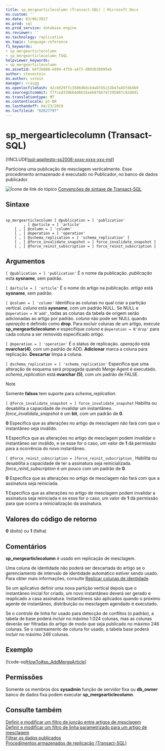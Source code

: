 ```yaml
---
title: sp_mergearticlecolumn (Transact-SQL) | Microsoft Docs
ms.custom: ''
ms.date: 03/06/2017
ms.prod: sql
ms.prod_service: database-engine
ms.reviewer: ''
ms.technology: replication
ms.topic: language-reference
f1_keywords:
- sp_mergearticlecolumn
- sp_mergearticlecolumn_TSQL
helpviewer_keywords:
- sp_mergearticlecolumn
ms.assetid: b4f2b888-e094-4759-a472-d893638995eb
author: stevestein
ms.author: sstein
manager: craigg
ms.openlocfilehash: d2cb929ffc3506d6dcb4a0745c53b47a45fdb469
ms.sourcegitcommit: f7fced330b64d6616aeb8766747295807c92dd41
ms.translationtype: MT
ms.contentlocale: pt-BR
ms.lasthandoff: 04/23/2019
ms.locfileid: "62627797"
---
```

# <a name="spmergearticlecolumn-transact-sql"></a>sp_mergearticlecolumn (Transact-SQL)
[!INCLUDE[tsql-appliesto-ss2008-xxxx-xxxx-xxx-md](../../includes/tsql-appliesto-ss2008-xxxx-xxxx-xxx-md.md)]

  Particiona uma publicação de mesclagem verticalmente. Esse procedimento armazenado é executado no Publicador, no banco de dados publicador.  
  
 ![Ícone de link do tópico](../../database-engine/configure-windows/media/topic-link.gif "Ícone de link do tópico") [Convenções de sintaxe de Transact-SQL](../../t-sql/language-elements/transact-sql-syntax-conventions-transact-sql.md)  
  
## <a name="syntax"></a>Sintaxe  
  
```  
  
sp_mergearticlecolumn [ @publication = ] 'publication'  
        , [ @article = ] 'article'  
    [ , [ @column = ] 'column'  
    [ , [ @operation = ] 'operation'   
    [ , [ @schema_replication = ] 'schema_replication' ]  
    [ , [ @force_invalidate_snapshot = ] force_invalidate_snapshot ]   
    [ , [ @force_reinit_subscription = ] force_reinit_subscription ]   
```  
  
## <a name="arguments"></a>Argumentos  
`[ @publication = ] 'publication'` É o nome da publicação. *publicação* está **sysname**, sem padrão.  
  
`[ @article = ] 'article'` É o nome do artigo na publicação. *artigo* está **sysname**, sem padrão.  
  
`[ @column = ] 'column'` Identifica as colunas no qual criar a partição vertical. *coluna* está **sysname**, com um padrão NULL. Se NULL e `@operation = N'add'`, todas as colunas da tabela de origem serão adicionadas ao artigo por padrão. *coluna* não pode ser NULL quando *operação* é definido como **drop**. Para excluir colunas de um artigo, execute **sp_mergearticlecolumn** e especifique *coluna* e `@operation = N'drop'` para cada coluna a ser removido especificado *artigo*.  
  
`[ @operation = ] 'operation'` É o status de replicação. *operação* está **nvarchar(4)**, com um padrão de ADD. **Adicionar** marca a coluna para replicação. **Descartar** limpa a coluna.  
  
`[ @schema_replication = ] 'schema_replication'` Especifica que uma alteração de esquema será propagada quando Merge Agent é executado. *schema_replication* está **nvarchar (5)**, com um padrão de FALSE.  
  
> [!NOTE]  
>  Somente **falsos** tem suporte para *schema_replication*.  
  
`[ @force_invalidate_snapshot = ] force_invalidate_snapshot` Habilita ou desabilita a capacidade de invalidar um instantâneo. *force_invalidate_snapshot* é um **bit**, com um padrão de **0**.  
  
 **0** Especifica que as alterações no artigo de mesclagem não fará com que o instantâneo seja inválido.  
  
 **1** Especifica que as alterações no artigo de mesclagem podem invalidar o instantâneo ser inválido, e se esse for o caso, um valor de **1** dá permissão para a ocorrência do novo instantâneo.  
  
`[ @force_reinit_subscription = ]force_reinit_subscription_` Habilita ou desabilita a capacidade de ter a assinatura seja reinicializada. *force_reinit_subscription* é um pouco com um padrão de **0**.  
  
 **0** Especifica que as alterações no artigo de mesclagem não fará com que a assinatura seja reiniciada.  
  
 **1** Especifica que as alterações no artigo de mesclagem podem invalidar a assinatura seja reiniciada e se esse for o caso, um valor de **1** dá permissão para que ocorra a reinicialização da assinatura.  
  
## <a name="return-code-values"></a>Valores do código de retorno  
 **0** (êxito) ou **1** (falha)  
  
## <a name="remarks"></a>Comentários  
 **sp_mergearticlecolumn** é usado em replicação de mesclagem.  
  
 Uma coluna de identidade não poderá ser descartada do artigo se o gerenciamento de intervalo de identidade automático estiver sendo usado. Para obter mais informações, consulte [Replicar colunas de identidade](../../relational-databases/replication/publish/replicate-identity-columns.md).  
  
 Se um aplicativo definir uma nova partição vertical depois que o instantâneo inicial for criado, um novo instantâneo deverá ser gerado e reaplicado a casa assinatura. Instantâneos são aplicados quando o próximo agente de instantâneo, distribuição ou mesclagem agendado é executado.  
  
 Se o controle de linha for usado para detecção de conflitos (o padrão), a tabela de base poderá incluir no máximo 1.024 colunas, mas as colunas deverão ser filtradas do artigo de modo que seja publicado no máximo 246 colunas. Se o rastreamento de coluna for usado, a tabela base poderá incluir no máximo 246 colunas.  
  
## <a name="example"></a>Exemplo  
 [!code-sql[HowTo#sp_AddMergeArticle](../../relational-databases/replication/codesnippet/tsql/sp-mergearticlecolumn-tr_1.sql)]  
  
## <a name="permissions"></a>Permissões  
 Somente os membros dos **sysadmin** função de servidor fixa ou **db_owner** banco de dados fixa podem executar **sp_mergearticlecolumn**.  
  
## <a name="see-also"></a>Consulte também  
 [Definir e modificar um filtro de junção entre artigos de mesclagem](../../relational-databases/replication/publish/define-and-modify-a-join-filter-between-merge-articles.md)   
 [Definir e modificar um filtro de linha parametrizado para um artigo de mesclagem](../../relational-databases/replication/publish/define-and-modify-a-parameterized-row-filter-for-a-merge-article.md)   
 [Filtrar os dados publicados](../../relational-databases/replication/publish/filter-published-data.md)   
 [Procedimentos armazenados de replicação &#40;Transact-SQL&#41;](../../relational-databases/system-stored-procedures/replication-stored-procedures-transact-sql.md)  
  
  
